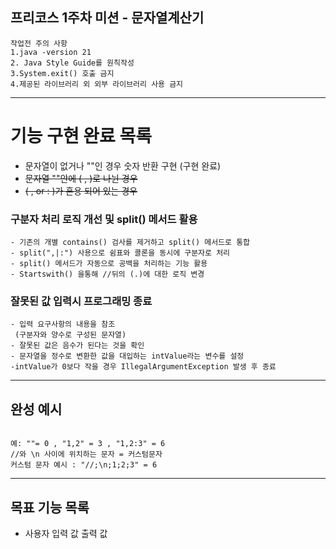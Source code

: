 프리코스 1주차 미션 - 문자열계산기
---

````
작업전 주의 사항
1.java -version 21
2. Java Style Guide를 원칙작성
3.System.exit() 호출 금지
4.제공된 라이브러리 외 외부 라이브러리 사용 금지
````

---

# 기능 구현 완료 목록

- 문자열이 없거나 ""인 경우 숫자 반환 구현 (구현 완료)
- ~~문자열 ""안에 ( , )로 나뉜 경우~~
- ~~( , or : )가 혼용 되어 있는 경우~~

### 구분자 처리 로직 개선 및 split() 메서드 활용

````
- 기존의 개별 contains() 검사를 제거하고 split() 메서드로 통합
- split(",|:") 사용으로 쉼표와 콜론을 동시에 구분자로 처리
- split() 메서드가 자동으로 공백을 처리하는 기능 활용
- Startswith() 을통해 //뒤의 (.)에 대한 로직 변경
````

### 잘못된 값 입력시 프로그래밍 종료

````
- 입력 요구사항의 내용을 참조
 (구분자와 양수로 구성된 문자열)
- 잘못된 값은 음수가 된다는 것을 확인
- 문자열을 정수로 변환한 값을 대입하는 intValue라는 변수를 설정
-intValue가 0보다 작을 경우 IllegalArgumentException 발생 후 종료
````

---

## 완성 예시

````

예: ""= 0 , "1,2" = 3 , "1,2:3" = 6
//와 \n 사이에 위치하는 문자 = 커스텀문자
커스텀 문자 예시 : "//;\n;1;2;3" = 6

````

---

## 목표 기능 목록

- 사용자 입력 값 출력 값
